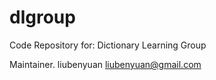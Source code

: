 dlgroup
=======

Code Repository for:
	Dictionary Learning Group


Maintainer.
liubenyuan <liubenyuan@gmail.com>
